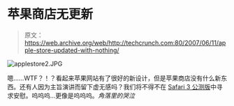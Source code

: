 # 苹果商店无更新

> 原文：<https://web.archive.org/web/http://techcrunch.com:80/2007/06/11/apple-store-updated-with-nothing/>

![applestore2.JPG](img/cbc49068df0a3ddca292397104dbdacd.png)

嗯……WTF？！？看起来苹果网站有了很好的新设计，但是苹果商店没有什么新东西。还有人因为主旨演讲而留下虚无感吗？我们将不得不在 [Safari 3 公测版](https://web.archive.org/web/20150912060627/http://www.apple.com/safari/)中寻求安慰。呜呜呜…更像是呜呜呜。*角落里的哭泣*